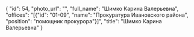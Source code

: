 {
    "id": 54,
    "photo_url": "",
    "full_name": "Шимко Карина Валерьевна",
    "offices": "[{\"id\": \"01-09\", \"name\": \"Прокуратура Ивановского района\", \"position\": \"помощник прокурора\"}]",
    "title": "Шимко Карина Валерьевна"
}